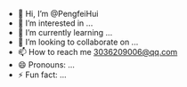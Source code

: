 - 👋 Hi, I’m @PengfeiHui
- 👀 I’m interested in ...
- 🌱 I’m currently learning ...
- 💞️ I’m looking to collaborate on ...
- 📫 How to reach me 3036209006@qq.com
- 😄 Pronouns: ...
- ⚡ Fun fact: ...

<!---
PengfeiHui/PengfeiHui is a ✨ special ✨ repository because its `README.md` (this file) appears on your GitHub profile.
You can click the Preview link to take a look at your changes.
--->
